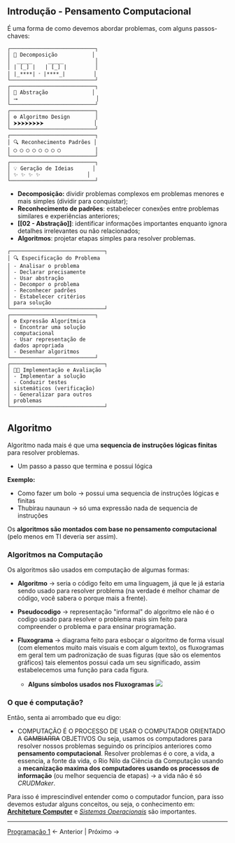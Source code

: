 ## Introdução - Pensamento Computacional
É uma forma de como devemos abordar problemas, com alguns passos-chaves:

```
┌───────────────────────────┐  
│ 🧩 Decomposição           │  
│  _____     _____          │  
│ | [_] |   | [_] |         │  
│ |_****| ᱼ |****_|         │  
└───────────────────────────┘  
┌───────────────────────────┐  
│ 🧠 Abstração              │  
│ ⭢                         │  
└───────────────────────────┘  
┌───────────────────────────┐  
│ ⚙️ Algoritmo Design        │  
│ ⮞⮞⮞⮞⮞⮞⮞⮞                │  
└───────────────────────────┘  
┌───────────────────────────┐  
│ 🔍 Reconhecimento Padrões │  
│ ◯ ◯ ◯ ◯ ◯ ◯ ◯ ◯           │  
└───────────────────────────┘  
┌───────────────────────────┐  
│ 💡 Geração de Ideias      │  
│ ✨ ✨ ✨ ✨               │  
└───────────────────────────┘
```

- **Decomposição:** dividir problemas complexos em  problemas menores e mais simples (dividir para  conquistar);
- **Reconhecimento de padrões**: estabelecer conexões entre problemas similares e experiências anteriores;
- **[[02 - Abstração]]**:  identificar informações importantes  enquanto ignora detalhes irrelevantes ou não  relacionados;
- **Algoritmos**: projetar etapas simples para  resolver problemas.  
```
┌──────────────────────────────┐  
│ 🔍 Especificação do Problema  
│ - Analisar o problema  
│ - Declarar precisamente 
│ - Usar abstração  
│ - Decompor o problema  
│ - Reconhecer padrões  
│ - Estabelecer critérios  
│ para solução 
└──────────────────────────────┘  
┌───────────────────────────┐  
│ ⚙️ Expressão Algorítmica 
│ - Encontrar uma solução  
│ computacional  
│ - Usar representação de  
│ dados apropriada  
│ - Desenhar algoritmos   
└───────────────────────────┘  
┌──────────────────────────────┐  
│ 👨‍💻 Implementação e Avaliação
│ - Implementar a solução  
│ - Conduzir testes  
│ sistemáticos (verificação)  
│ - Generalizar para outros 
│ problemas 
└──────────────────────────────┘
```


## Algoritmo

Algoritmo nada mais é que uma **sequencia de instruções lógicas finitas** para resolver problemas.
- Um passo a passo que termina e possui lógica

**Exemplo:**
- Como fazer um bolo -> possui uma sequencia de instruções lógicas e finitas
- Thubirau naunaun -> só uma expressão nada de sequencia de instruções

Os **algoritmos são montados com base no pensamento computacional** (pelo menos em TI deveria ser assim).

### Algoritmos na Computação
Os algoritmos são usados em computação de algumas formas:

- **Algoritmo** -> seria o código feito em uma linguagem, já que le já estaria sendo usado para resolver problema (na verdade é melhor chamar de código, você sabera o porque mais a frente).

- **Pseudocodigo** -> representação "informal" do algoritmo ele não é o codigo usado para resolver o problema mais sim feito para compreender o problema e para ensinar programação.

- **Fluxograma** -> diagrama feito para esboçar o algoritmo de forma visual (com elementos muito mais visuais e com algum texto), os fluxogramas em geral tem um padronização de suas figuras (que são os elementos gráficos) tais elementos possui cada um seu significado, assim estabelecemos uma  função para cada figura.
   -  **Alguns símbolos usados nos Fluxogramas**
![](FlowChartSymbols.png)

### O que é computação?
Então, senta ai arrombado que eu digo:
- COMPUTAÇÃO É O PROCESSO DE USAR O COMPUTADOR ORIENTADO A ~~GAMBIARRA~~ OBJETIVOS
Ou seja, usamos os computadores para resolver nossos problemas seguindo os princípios anteriores como **pensamento computacional**.
Resolver problemas é o core, a vida, a essencia, a fonte da vida, o Rio Nilo da Ciência da Computação usando a **mecanização maxima dos computadores usando os processos de informação** (ou melhor sequencia de etapas) -> a vida não é só *CRUDMaker*.

Para isso é imprescindivel entender como o computador funcion, para isso devemos estudar alguns conceitos, ou seja, o conhecimento em: **[Architeture Computer](Architeture%20Computer.md)** e *[Sistemas Operacionais](Sistemas%20Operacionais.md)* são importantes.  

---

[Programação 1](Programação%201.md) <- Anterior | Próximo -> 